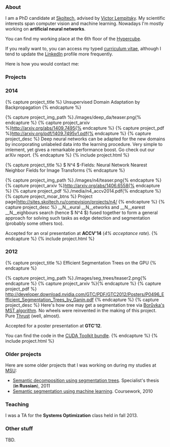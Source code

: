 <h3 class="page-header">About</h3>

I am a PhD candidate at [Skoltech](http://www.skoltech.ru/en), advised by 
[Victor Lempitsky](http://sites.skoltech.ru/compvision/members/vilem/).
My scientific interests span computer vision and machine learning. Nowadays
I'm mostly working on __artificial neural networks__.

You can find my working place at the 6th floor of the 
[Hypercube](http://community.sk.ru/innograd/hypercube/).

If you really want to, you can access my typed [curriculum vitae](./media/cv2.pdf), 
although I tend to update the <a href="http://linkedin.com/in/yganin/">LinkedIn</a> 
<a href="http://linkedin.com/in/yganin/"><i class="fa fa-linkedin-square fa-lg"></i></a>
profile more frequently. 

Here is how you would contact me:
<a href="mailto:ganin@skoltech.ru"><i class="fa fa-at fa-lg"></i></a>

<h3 class="page-header">Projects</h3>

### 2014

{% capture project_title %}
Unsupervised Domain Adaptation by Backpropagation
{% endcapture %}

{% capture project_img_path %}./images/deep_da/teaser.png{% endcapture %}
{% capture project_arxiv %}http://arxiv.org/abs/1409.7495{% endcapture %}
{% capture project_pdf %}http://arxiv.org/pdf/1409.7495v1.pdf{% endcapture %}
{% capture project_desc %}
Deep neural networks can be adapted for the new domains by incorporating 
unlabeled data into the learning procedure. Very simple to imlement, yet 
gives a remarkable performance boost. Go check out our arXiv report.
{% endcapture %}
{% include project.html %}


{% capture project_title %}
$ N^4 $-Fields: Neural Network Nearest Neighbor Fields for Image Transforms
{% endcapture %}

{% capture project_img_path %}./images/n4/teaser.png{% endcapture %}
{% capture project_arxiv %}http://arxiv.org/abs/1406.6558{% endcapture %}
{% capture project_pdf %}./media/n4_accv2014.pdf{% endcapture %}
{% capture project_moar_btns %}
Project page|http://sites.skoltech.ru/compvision/projects/n4/
{% endcapture %}
{% capture project_desc %}
__N__eural __N__etworks and __N__earest __N__eighbours search (hence
$ N^4 $) fused together to form a general
approach for solving such tasks as edge detection and segmentation 
(probably some others too).

Accepted for an oral presentation at __ACCV'14__ (_4% acceptance rate_).
{% endcapture %}
{% include project.html %}

### 2012

{% capture project_title %}
Efficient Segmentation Trees on the GPU
{% endcapture %}

{% capture project_img_path %}./images/seg_trees/teaser2.png{% endcapture %}
{% capture project_arxiv %}{% endcapture %}
{% capture project_pdf %}
http://developer.download.nvidia.com/GTC/PDF/GTC2012/Posters/P0496_Efficient_Segmentation_Trees_by_Ganin.pdf
{% endcapture %}
{% capture project_desc %}
Here's how one may get a segmentation tree via 
[Borůvka's MST algorithm](http://en.wikipedia.org/wiki/Bor%C5%AFvka%27s_algorithm). 
No wheels were reinvented in the making of this project. 
Pure [Thrust](http://thrust.github.io/) (well, almost).

Accepted for a poster presentation at __GTC'12__.

You can find the code in the 
[CUDA Toolkit bundle](http://docs.nvidia.com/cuda/cuda-samples/index.html#cuda-segmentation-tree-thrust-library).
{% endcapture %}
{% include project.html %}

### Older projects

Here are some older projects that I was working on during my studies at
[MSU](http://www.msu.ru/en/):

* [Semantic decomposition using segmentation trees](./media/yganin_thesis_2011.pdf). 
  Specialist's thesis (__in Russian__), 2011
* [Semantic segmentation using machine learning](./media/yganin_cw_2010.pdf). 
  Coursework, 2010

<h3 class="page-header">Teaching</h3>

I was a TA for the __Systems Optimization__ class held in fall 2013.

<h3 class="page-header">Other stuff</h3>

TBD.
